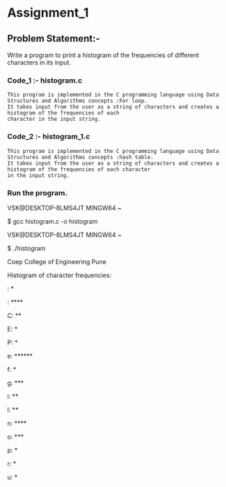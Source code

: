 # Assignment_1

## Problem Statement:-

Write a program to print a histogram of the frequencies of different characters in its input.

### Code_1 :- histogram.c
    
    This program is implemented in the C programming language using Data Structures and Algorithms concepts :For loop. 
    It takes input from the user as a string of characters and creates a histogram of the frequencies of each 
    character in the input string.

  

### Code_2 :- histogram_1.c

    This program is implemented in the C programming language using Data Structures and Algorithms concepts :hash table. 
    It takes input from the user as a string of characters and creates a histogram of the frequencies of each character 
    in the input string.


### Run the program.

VSK@DESKTOP-8LMS4JT MINGW64 ~

$ gcc histogram.c -o histogram

VSK@DESKTOP-8LMS4JT MINGW64 ~

$ ./histogram

Coep College of Engineering Pune

Histogram of character frequencies:

: * 

 : ****
 
C: **

E: *

P: *

e: ******

f: *

g: ***

i: **

l: **

n: ****

o: ***

p: *

r: *

u: *

